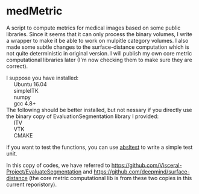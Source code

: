 # medMetric
A script to compute metrics for medical images based on some public libraries. Since it seems that it can only process the binary volumes, I write a wrapper to make it be able to work on mulpitle category volumes. I also made some subtle changes to the surface-distance computation which is not quite deterministic in original version. I will publish my own core metric computational libraries later (I'm now checking them to make sure they are correct).

I suppose you have installed:    <br>
    &nbsp;&nbsp;&nbsp;&nbsp;&nbsp;Ubuntu 16.04
     <br> &nbsp;&nbsp;&nbsp;&nbsp;&nbsp;simpleITK 
     <br> &nbsp;&nbsp;&nbsp;&nbsp;&nbsp;numpy
     <br> &nbsp;&nbsp;&nbsp;&nbsp;&nbsp;gcc 4.8+<br>
The following should be better installed, but not nessary if you directly use the binary copy of EvaluationSegmentation library I provided:
     <br> &nbsp;&nbsp;&nbsp;&nbsp;&nbsp;ITV
     <br> &nbsp;&nbsp;&nbsp;&nbsp;&nbsp;VTK
     <br> &nbsp;&nbsp;&nbsp;&nbsp;&nbsp;CMAKE


if you want to test the functions, you can use <a href='https://github.com/abseil/abseil-py'>absltest</a> to write a simple test unit.

In this copy of codes, we have referred to https://github.com/Visceral-Project/EvaluateSegmentation and https://github.com/deepmind/surface-distance (the core metric computational lib is from these two copies in this current reporistory).
